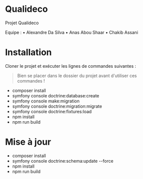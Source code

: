 # Qualideco

Projet Qualideco

Equipe : • Alexandre Da Silva • Anas Abou Shaar • Chakib Assani

# Installation
Cloner le projet et exécuter les lignes de commandes suivantes :

>Bien se placer dans le dossier du projet avant d'utiliser ces commandes !

* composer install
* symfony console doctrine:database:create
* symfony console make:migration
* symfony console doctrine:migration:migrate
* symfony console doctrine:fixtures:load
* npm install
* npm run build

# Mise à jour
* composer install
* symfony console doctrine:schema:update --force
* npm install
* npm run build
